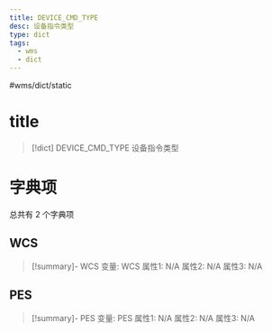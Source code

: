 ```yaml
---
title: DEVICE_CMD_TYPE
desc: 设备指令类型
type: dict
tags:
  - wms
  - dict
---
```

#wms/dict/static

# title
>[!dict] DEVICE_CMD_TYPE
> 设备指令类型

# 字典项
总共有 2 个字典项
## WCS
>[!summary]- WCS
>变量: WCS
>属性1: N/A
>属性2: N/A
>属性3: N/A

## PES
>[!summary]- PES
>变量: PES
>属性1: N/A
>属性2: N/A
>属性3: N/A
